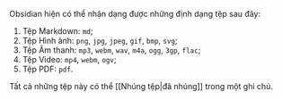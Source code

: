 Obsidian hiện có thể nhận dạng được những định dạng tệp sau đây:

1. Tệp Markdown: `md`;
2. Tệp Hình ảnh: `png`, `jpg`, `jpeg`, `gif`, `bmp`, `svg`;
3. Tệp Âm thanh: `mp3`, `webm`, `wav`, `m4a`, `ogg`, `3gp`, `flac`;
4. Tệp Video: `mp4`, `webm`, `ogv`;
5. Tệp PDF: `pdf`.

Tất cả những tệp này có thể [[Nhúng tệp|đã nhúng]] trong một ghi chú.
